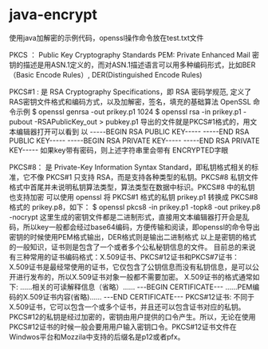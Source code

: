 # java-encrypt
使用java加解密的示例代码，openssl操作命令放在test.txt文件


PKCS ： Public Key Cryptography Standards
PEM:  Private Enhanced Mail
密钥的描述是用ASN.1定义的，而对ASN.1描述语言可以用多种编码形式，比如BER（Basic Encode Rules）, DER(Distinguished Encode Rules)

PKCS#1 : 是 RSA Cryptography Specifications，即 RSA 密码学规范, 定义了RAS密钥文件格式和编码方式，以及加解密，签名，填充的基础算法
OpenSSL 命令示例
$ openssl genrsa -out prikey.p1 1024
$ openssl rsa -in prikey.p1 -pubout -RSAPublicKey_out > pubkey.p1
导出的文件就是PKCS#1格式的，用文本编辑器打开可以看到 以 
-----BEGIN RSA PUBLIC KEY-----
-----END RSA PUBLIC KEY-----
-----BEGIN RSA PRIVATE KEY-----
-----END RSA PRIVATE KEY-----
如果key带有密码，则上述字符串里会带有 ENCRYPTED字眼

PKCS#8： 是 Private-Key Information Syntax Standard，即私钥格式相关的标准，它不像 PKCS#1 只支持 RSA，而是支持各种类型的私钥。PKCS#8 私钥文件格式中首尾并未说明私钥算法类型，算法类型在数据中标识。PKCS#8 中的私钥也支持加密
可以使用 openssl 将 PKCS#1 格式的私钥 prikey.p1 转换成 PKCS#8 格式的 prikey.p8，如下：
$ openssl pkcs8 -in prikey.p1 -topk8 -out prikey.p8 -nocrypt
这里生成的密钥文件都是二进制形式，直接用文本编辑器打开会是乱码，所以key一般都会经过base64编码，方便传输和阅读，即openssl的命令导出密钥的时候使用PEM格式输出，DER格式则是输出二进制格式
以上是密钥的格式的一般知识，证书则是包含了一个或者多个公私秘钥信息的文件。
目前总的来说有三种常用的证书编码格式：X.509证书、PKCS#12证书和PKCS#7证书：
X.509证书是最经常使用的证书，它仅包含了公钥信息而没有私钥信息，是可以公开进行发布的，所以X.509证书对象一般都不需要加密。
X.509证书的格式通常如下:
                 ……相关的可读解释信息（省略）……
                 ---BEGIN CERTIFICATE---
                 ……PEM编码的X.509证书内容(省略)……
                 ---END CERTIFICATE---
PKCS#12证书: 不同于X.509证书，它可以包含一个或多个证书，并且还可以包含证书对应的私钥。PKCS#12的私钥是经过加密的，密钥由用户提供的口令产生。所以，无论在使用PKCS#12证书的时候一般会要用用户输入密钥口令。PKCS#12证书文件在Windwos平台和Mozzila中支持的后缀名是p12或者pfx。






